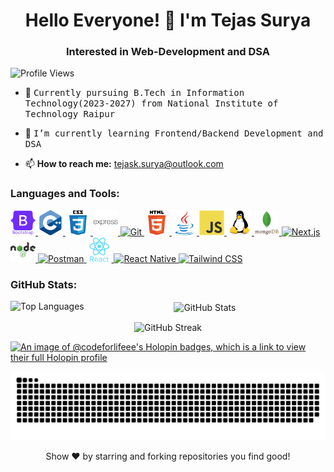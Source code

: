 <h1 align="center">Hello Everyone! 👋 I'm Tejas Surya</h1>
<h3 align="center">Interested in Web-Development and DSA </h3>

<p align="left">
  <img src="https://komarev.com/ghpvc/?username=codeforlifeee&label=Profile%20views&color=0e75b6&style=flat" alt="Profile Views" />
</p>

- 👷 <samp>Currently pursuing B.Tech in Information Technology(2023-2027) from National Institute of Technology Raipur
  
- 🌱 <samp>I’m currently learning Frontend/Backend Development and DSA

- 📫 **How to reach me:** [tejask.surya@outlook.com](mailto:tejask.surya@outlook.com)

<h3 align="left">Languages and Tools:</h3>
<p align="left">
  <a href="https://getbootstrap.com" target="_blank" rel="noreferrer">
    <img src="https://raw.githubusercontent.com/devicons/devicon/master/icons/bootstrap/bootstrap-plain-wordmark.svg" alt="Bootstrap" width="40" height="40"/>
  </a>
  <a href="https://www.w3schools.com/cpp/" target="_blank" rel="noreferrer">
    <img src="https://raw.githubusercontent.com/devicons/devicon/master/icons/cplusplus/cplusplus-original.svg" alt="C++" width="40" height="40"/>
  </a>
  <a href="https://www.w3schools.com/css/" target="_blank" rel="noreferrer">
    <img src="https://raw.githubusercontent.com/devicons/devicon/master/icons/css3/css3-original-wordmark.svg" alt="CSS3" width="40" height="40"/>
  </a>
  <a href="https://expressjs.com" target="_blank" rel="noreferrer">
    <img src="https://raw.githubusercontent.com/devicons/devicon/master/icons/express/express-original-wordmark.svg" alt="Express" width="40" height="40"/>
  </a>
  <a href="https://git-scm.com/" target="_blank" rel="noreferrer">
    <img src="https://www.vectorlogo.zone/logos/git-scm/git-scm-icon.svg" alt="Git" width="40" height="40"/>
  </a>
  <a href="https://www.w3.org/html/" target="_blank" rel="noreferrer">
    <img src="https://raw.githubusercontent.com/devicons/devicon/master/icons/html5/html5-original-wordmark.svg" alt="HTML5" width="40" height="40"/>
  </a>
  <a href="https://www.java.com" target="_blank" rel="noreferrer">
    <img src="https://raw.githubusercontent.com/devicons/devicon/master/icons/java/java-original.svg" alt="Java" width="40" height="40"/>
  </a>
  <a href="https://developer.mozilla.org/en-US/docs/Web/JavaScript" target="_blank" rel="noreferrer">
    <img src="https://raw.githubusercontent.com/devicons/devicon/master/icons/javascript/javascript-original.svg" alt="JavaScript" width="40" height="40"/>
  </a>
  <a href="https://www.linux.org/" target="_blank" rel="noreferrer">
    <img src="https://raw.githubusercontent.com/devicons/devicon/master/icons/linux/linux-original.svg" alt="Linux" width="40" height="40"/>
  </a>
  <a href="https://www.mongodb.com/" target="_blank" rel="noreferrer">
    <img src="https://raw.githubusercontent.com/devicons/devicon/master/icons/mongodb/mongodb-original-wordmark.svg" alt="MongoDB" width="40" height="40"/>
  </a>
  <a href="https://nextjs.org/" target="_blank" rel="noreferrer">
    <img src="https://cdn.worldvectorlogo.com/logos/nextjs-2.svg" alt="Next.js" width="40" height="40"/>
  </a>
  <a href="https://nodejs.org" target="_blank" rel="noreferrer">
    <img src="https://raw.githubusercontent.com/devicons/devicon/master/icons/nodejs/nodejs-original-wordmark.svg" alt="Node.js" width="40" height="40"/>
  </a>
  <a href="https://postman.com" target="_blank" rel="noreferrer">
    <img src="https://www.vectorlogo.zone/logos/getpostman/getpostman-icon.svg" alt="Postman" width="40" height="40"/>
  </a>
  <a href="https://reactjs.org/" target="_blank" rel="noreferrer">
    <img src="https://raw.githubusercontent.com/devicons/devicon/master/icons/react/react-original-wordmark.svg" alt="React" width="40" height="40"/>
  </a>
  <a href="https://reactnative.dev/" target="_blank" rel="noreferrer">
    <img src="https://reactnative.dev/img/header_logo.svg" alt="React Native" width="40" height="40"/>
  </a>
  <a href="https://tailwindcss.com/" target="_blank" rel="noreferrer">
    <img src="https://www.vectorlogo.zone/logos/tailwindcss/tailwindcss-icon.svg" alt="Tailwind CSS" width="40" height="40"/>
  </a>
</p>

<h3 align="left">GitHub Stats:</h3>

<p align="left">
  <img align="left" src="https://github-readme-stats.vercel.app/api/top-langs?username=codeforlifeee&show_icons=true&locale=en&layout=compact&theme=dark" alt="Top Languages" />
</p>

<p align="center">
  <img align="center" src="https://github-readme-stats.vercel.app/api?username=codeforlifeee&show_icons=true&locale=en&theme=dark" alt="GitHub Stats" />
</p>

<p align="center">
  <img align="center" src="https://github-readme-streak-stats.herokuapp.com/?user=codeforlifeee&theme=highcontrast" alt="GitHub Streak" />
</p>



[![An image of @codeforlifeee's Holopin badges, which is a link to view their full Holopin profile](https://holopin.me/codeforlifeee)](https://holopin.io/@codeforlifeee)

<a href="https://github.com/codeforlifeee" rel="nofollow">
  <img src="https://raw.githubusercontent.com/codeforlifeee/codeforlifeee/main/github-user-contribution.svg" 
       alt="GitHub User Contribution" style="max-width:100%;" />
</a>



<p align="center">Show ❤️ by starring and forking repositories you find good! </p>
